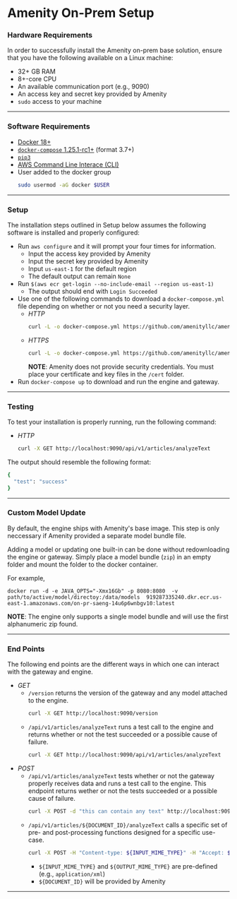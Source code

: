 # **Amenity On-Prem Setup**

### Hardware Requirements

In order to successfully install the Amenity on-prem base solution, ensure that you have the following available on a Linux machine:
* 32+ GB RAM
* 8+-core CPU
* An available communication port (e.g., 9090)
* An access key and secret key provided by Amenity
* `sudo` access to your machine

---

### Software Requirements

* [Docker 18+](https://docs.docker.com/install)
* [`docker-compose` 1.25.1-rc1+](https://github.com/docker/compose/releases) (format 3.7+)
* [`pip3`](https://pip.pypa.io/en/stable/installing)
* [AWS Command Line Interace (CLI)](https://docs.aws.amazon.com/cli/latest/userguide/cli-chap-install.html)
* User added to the docker group
  ```bash
  sudo usermod -aG docker $USER
  ```

---

### Setup

The installation steps outlined in Setup below assumes the following software is installed and properly configured:
* Run `aws configure` and it will prompt your four times for information.
  * Input the access key provided by Amenity
  * Input the secret key provided by Amenity
  * Input `us-east-1` for the default region
  * The default output can remain `None`
* Run `$(aws ecr get-login --no-include-email --region us-east-1)`
  * The output should end with `Login Succeeded`
* Use one of the following commands to download a `docker-compose.yml` file depending on whether or not you need a security layer.
  * _HTTP_
    ```bash
    curl -L -o docker-compose.yml https://github.com/amenityllc/amenity.github.io/releases/download/1.0/docker-compose.yml
    ```
  * _HTTPS_
    ```bash
    curl -L -o docker-compose.yml https://github.com/amenityllc/amenity.github.io/releases/download/1.0/docker-compose-ssl.yml
    ```
    **NOTE**: Amenity does not provide security credentials. You must place your certificate and key files in the `/cert` folder.
* Run `docker-compose up` to download and run the engine and gateway.

---

### Testing

To test your installation is properly running, run the following command:
* _HTTP_
  ```bash
  curl -X GET http://localhost:9090/api/v1/articles/analyzeText
  ```

The output should resemble the following format:
```bash
{
  "test": "success"
}
```

---

### Custom Model Update

By default, the engine ships with Amenity's base image. This step is only neccessary if Amenity provided a separate model bundle file.

Adding a model or updating one built-in can be done without redownloading the engine or gateway. Simply place a model bundle (`zip`) in an empty folder and mount the folder to the docker container.

For example,
```
docker run -d -e JAVA_OPTS="-Xmx16Gb" -p 8080:8080  -v path/to/active/model/directoy:/data/models  919287335240.dkr.ecr.us-east-1.amazonaws.com/on-pr-saeng-14u6p6wnbgv10:latest
```
**NOTE**: The engine only supports a single model bundle and will use the first alphanumeric zip found.

---

### End Points

The following end points are the different ways in which one can interact with the gateway and engine.
* _GET_
  * `/version` returns the version of the gateway and any model attached to the engine.
    ```bash
    curl -X GET http://localhost:9090/version
    ```
  * `/api/v1/articles/analyzeText` runs a test call to the engine and returns whether or not the test succeeded or a possible cause of failure.
    ```bash
    curl -X GET http://localhost:9090/api/v1/articles/analyzeText
    ```
* _POST_
  * `/api/v1/articles/analyzeText` tests whether or not the gateway properly receives data and runs a test call to the engine. This endpoint returns wether or not the tests succeeded or a possible cause of failure.
    ```bash
    curl -X POST -d "this can contain any text" http://localhost:9090/api/v1/articles/analyzeText
    ```
  * `/api/v1/articles/${DOCUMENT_ID}/analyzeText` calls a specific set of pre- and post-processing functions designed for a specific use-case.
    ```bash
    curl -X POST -H "Content-type: ${INPUT_MIME_TYPE}" -H "Accept: ${OUTPUT_MIME_TYPE} --data-binary path/to/input/file.ext http://localhost:9090/api/v1/articles/${DOCUMENT_ID}/analyzeText
    ```
    * `${INPUT_MIME_TYPE}` and `${OUTPUT_MIME_TYPE}` are pre-defined (e.g., `application/xml`)
    * `${DOCUMENT_ID}` will be provided by Amenity

---